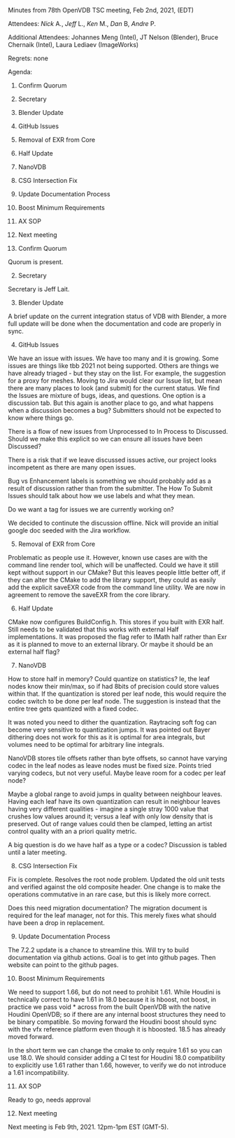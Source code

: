 Minutes from 78th OpenVDB TSC meeting, Feb 2nd, 2021, (EDT)

Attendees: *Nick* A., *Jeff* L., *Ken* M., *Dan* B, *Andre* P.

Additional Attendees: Johannes Meng (Intel), JT Nelson (Blender),
Bruce Chernaik (Intel), Laura Lediaev (ImageWorks)

Regrets: none

Agenda:

1) Confirm Quorum
2) Secretary
3) Blender Update
4) GitHub Issues
5) Removal of EXR from Core
6) Half Update
7) NanoVDB
8) CSG Intersection Fix
9) Update Documentation Process
10) Boost Minimum Requirements
11) AX SOP
12) Next meeting


1) Confirm Quorum

Quorum is present.

2) Secretary

Secretary is Jeff Lait.

3) Blender Update

A brief update on the current integration status of VDB with Blender,
a more full update will be done when the documentation and code are
properly in sync.

4) GitHub Issues

We have an issue with issues.  We have too many and it is growing.  Some issues are things like tbb 2021 not being supported.   Others are things we have already triaged - but they stay on the list.  For example, the suggestion for a proxy for meshes.   Moving to Jira would clear our Issue list, but mean there are many places to look (and submit) for the current status.  We find the Issues are mixture of bugs, ideas, and questions.  One option is a discussion tab.  But this again is another place to go, and what happens when a discussion becomes a bug?  Submitters should not be expected to know where things go.

There is a flow of new issues from Unprocessed to In Process to Discussed.  Should we make this explicit so we can ensure all issues have been Discussed?

There is a risk that if we leave discussed issues active, our project looks incompetent as there are many open issues.

Bug vs Enhancement labels is something we should probably add as a result of discussion rather than from the submitter.   The How To Submit Issues should talk about how we use labels and what they mean.

Do we want a tag for issues we are currently working on?

We decided to continute the discussion offline.  Nick will provide an initial google doc seeded with the Jira workflow.

5) Removal of EXR from Core

Problematic as people use it.  However, known use cases are with the command
line render tool, which will be unaffected.  Could we have it still kept
without support in our CMake?  But this leaves people little better off,
if they can alter the CMake to add the library support, they could as
easily add the explicit saveEXR code from the command line utility.
We are now in agreement to remove the saveEXR from the core library.

6) Half Update

CMake now configures BuildConfig.h.  This stores if you built with EXR half.  Still needs to be validated that this works with external Half implementations.  It was proposed the flag refer to IMath half rather than Exr as it is planned to move to an external library.  Or maybe it should be an external half flag?

7) NanoVDB

How to store half in memory?  Could quantize on statistics?  Ie, the leaf nodes know their min/max, so if had 8bits of precision could store values within that.  If the quantization is stored per leaf node, this would require the codec switch to be done per leaf node.  The suggestion is instead that the entire tree gets quantized with a fixed codec.

It was noted you need to dither the quantization.  Raytracing soft fog can become very sensitive to quantization jumps.  It was pointed out Bayer dithering does not work for this as it is optimal for area integrals, but volumes need to be optimal for arbitrary line integrals.

NanoVDB stores tile offsets rather than byte offsets, so cannot have varying codec in the leaf nodes as leave nodes must be fixed size.  Points tried varying codecs, but not very useful.  Maybe leave room for a codec per leaf node?

Maybe a global range to avoid jumps in quality between neighbour leaves.  Having each leaf have its own quantization can result in neighbour leaves having very different qualities - imagine a single stray 1000 value that crushes low values around it; versus a leaf with only low density that is preserved.  Out of range values could then be clamped, letting an artist control quality with an a priori quality metric.

A big question is do we have half as a type or a codec?  Discussion is tabled until a later meeting.

8) CSG Intersection Fix


Fix is complete.  Resolves the root node problem.  Updated the old unit tests and verified against the old composite header.  One change is to make the operations commutative in an rare case, but this is likely more correct.

Does this need migration documentation?  The migration document is required for the leaf manager, not for this.  This merely fixes what should have been a drop in replacement.

9) Update Documentation Process

The 7.2.2 update is a chance to streamline this.  Will try to build documentation via github actions.  Goal is to get into github pages.  Then website can point to the github pages.

10) Boost Minimum Requirements

We need to support 1.66, but do not need to prohibit 1.61.  While Houdini is technically correct to have 1.61 in 18.0 because it is hboost, not boost, in practice we pass void * across from the built OpenVDB with the native Houdini OpenVDB; so if there are any internal boost structures they need to be binary compatible.  So moving forward the Houdini boost should sync with the vfx reference platform even though it is hboosted.  18.5 has already moved forward.

In the short term we can change the cmake to only require 1.61 so you can use 18.0.  We should consider adding a CI test for Houdini 18.0 compatibility to explicitly use 1.61 rather than 1.66, however, to verify we do not introduce a 1.61 incompatibility.

11) AX SOP

Ready to go, needs approval

12) Next meeting

Next meeting is Feb 9th, 2021. 12pm-1pm EST (GMT-5).
